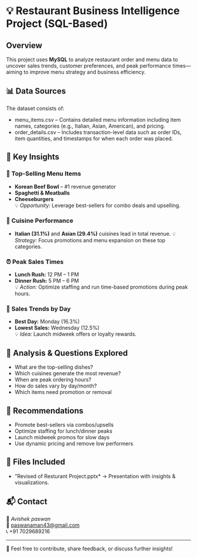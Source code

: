 # 💡 Restaurant Business Intelligence Project (SQL-Based)

## Overview
This project uses **MySQL** to analyze restaurant order and menu data to uncover sales trends, customer preferences, and peak performance times—aiming to improve menu strategy and business efficiency.

## 📊 Data Sources
The dataset consists of:
- menu_items.csv – Contains detailed menu information including item names, categories (e.g., Italian, Asian, American), and pricing.
- order_details.csv – Includes transaction-level data such as order IDs, item quantities, and timestamps for when each order was placed.

## 📌 Key Insights
### 🥇 Top-Selling Menu Items
- **Korean Beef Bowl** – #1 revenue generator
- **Spaghetti & Meatballs**
- **Cheeseburgers**  
💡 *Opportunity:* Leverage best-sellers for combo deals and upselling.

### 🍕 Cuisine Performance
- **Italian (31.1%)** and **Asian (29.4%)** cuisines lead in total revenue.
💡 *Strategy:* Focus promotions and menu expansion on these top categories.

### ⏰ Peak Sales Times
- **Lunch Rush:** 12 PM – 1 PM  
- **Dinner Rush:** 5 PM – 6 PM  
💡 *Action:* Optimize staffing and run time-based promotions during peak hours.

### 📅 Sales Trends by Day
- **Best Day:** Monday (16.3%)  
- **Lowest Sales:** Wednesday (12.5%)  
💡 *Idea:* Launch midweek offers or loyalty rewards.

## 🔎 Analysis & Questions Explored
- What are the top-selling dishes?
- Which cuisines generate the most revenue?
- When are peak ordering hours?
- How do sales vary by day/month?
- Which items need promotion or removal
  
## 📌 Recommendations
- Promote best-sellers via combos/upsells
- Optimize staffing for lunch/dinner peaks
- Launch midweek promos for slow days
- Use dynamic pricing and remove low performers

## 📂 Files Included
- "Revised of Resturant Project.pptx* → Presentation with insights & visualizations.

## 📬 Contact
👤 *Avishek paswan*  
📧 paswanaman43@gmail.com  
📞 +91 7029689216 

---
🚀 Feel free to contribute, share feedback, or discuss further insights!
